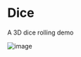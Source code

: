 # Dice  

A 3D dice rolling demo  


![image](https://github.com/Ixilthrin/Dice/assets/4062069/624fd5a0-0ec7-4bee-a635-53c47ab62e3f)


